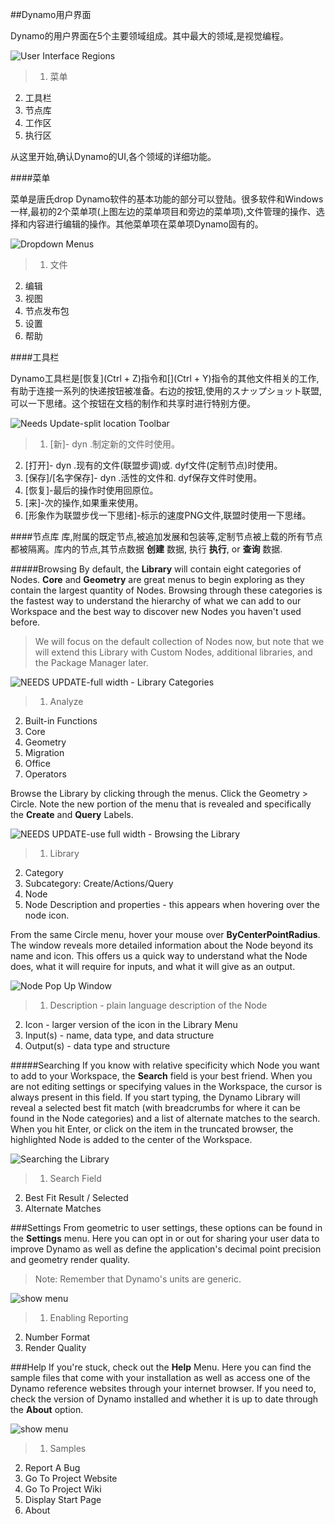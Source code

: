 ##Dynamo用户界面

Dynamo的用户界面在5个主要领域组成。其中最大的领域,是视觉编程。

![User Interface Regions](images/2-2/01-UI-Regions.png)

>1. 菜单
2. 工具栏
3. 节点库
4. 工作区
5. 执行区

从这里开始,确认Dynamo的UI,各个领域的详细功能。

####菜单

菜单是唐氏drop Dynamo软件的基本功能的部分可以登陆。很多软件和Windows一样,最初的2个菜单项(上图左边的菜单项目和旁边的菜单项),文件管理的操作、选择和内容进行编辑的操作。其他菜单项在菜单项Dynamo固有的。

![Dropdown Menus](images/2-2/02-Menus.png)
> 1. 文件
2. 编辑
3. 视图
4. 节点发布包
5. 设置
6. 帮助

####工具栏

Dynamo工具栏是[恢复](Ctrl + Z)指令和[](Ctrl + Y)指令的其他文件相关的工作,有助于连接一系列的快递按钮被准备。右边的按钮,使用的スナップショット联盟,可以一下思绪。这个按钮在文档的制作和共享时进行特别方便。

![Needs Update-split location Toolbar](images/2-2/03-Toolbar.png)

> 1. [新]- dyn .制定新的文件时使用。
2. [打开]- dyn .现有的文件(联盟步调)或. dyf文件(定制节点)时使用。
3. [保存]/[名字保存]- dyn .活性的文件和. dyf保存文件时使用。
4. [恢复]-最后的操作时使用回原位。
5. [来]-次的操作,如果重来使用。
6. [形象作为联盟步伐一下思绪]-标示的速度PNG文件,联盟时使用一下思绪。

####节点库
库,附属的既定节点,被追加发展和包装等,定制节点被上载的所有节点都被隔离。库内的节点,其节点数据 **创建** 数据, 执行 **执行**, or **查询** 数据.

#####Browsing
By default, the **Library** will contain eight categories of Nodes. **Core** and **Geometry** are great menus to begin exploring as they contain the largest quantity of Nodes.  Browsing through these categories is the fastest way to understand the hierarchy of what we can add to our Workspace and the best way to discover new Nodes you haven't used before.

> We will focus on the default collection of Nodes now, but note that we will extend this Library with Custom Nodes, additional libraries, and the Package Manager later.

![NEEDS UPDATE-full width - Library Categories](images/2-2/04-LibraryCategories.png)
>1. Analyze
2. Built-in Functions
3. Core
4. Geometry
5. Migration
6. Office
7. Operators

Browse the Library by clicking through the menus. Click the Geometry > Circle. Note the new portion of the menu that is revealed and specifically the **Create** and **Query** Labels.

![NEEDS UPDATE-use full width - Browsing the Library](images/2-2/05-LibraryBrowsing.png)
>1. Library
2. Category
3. Subcategory: Create/Actions/Query
4. Node
5. Node Description and properties - this appears when hovering over the node icon.

From the same Circle menu, hover your mouse over **ByCenterPointRadius**. The window reveals more detailed information about the Node beyond its name and icon. This offers us a quick way to understand what the Node does, what it will require for inputs, and what it will give as an output.

![Node Pop Up Window](images/2-2/06-NodePopup.png)
>1. Description - plain language description of the Node
2. Icon - larger version of the icon in the Library Menu
3. Input(s) - name,  data type, and data structure
4. Output(s) - data type and structure

#####Searching
If you know with relative specificity which Node you want to add to your Workspace, the **Search** field is your best friend. When you are not editing settings or specifying values in the Workspace, the cursor is always present in this field. If you start typing, the Dynamo Library will reveal a selected best fit match (with breadcrumbs for where it can be found in the Node categories) and a list of alternate matches to the search. When you hit Enter, or click on the item in the truncated browser, the highlighted Node is added to the center of the Workspace.

![Searching the Library](images/2-2/07-LibrarySearching.png)
>1. Search Field
2. Best Fit Result / Selected
3. Alternate Matches

###Settings
From geometric to user settings, these options can be found in the **Settings** menu. Here you can opt in or out for sharing your user data to improve Dynamo as well as define the application's decimal point precision and geometry render quality.

> Note: Remember that Dynamo's units are generic.

![show menu](images/2-2/08-Settings.png)

>1. Enabling Reporting
2. Number Format
3. Render Quality

###Help
If you're stuck, check out the **Help** Menu. Here you can find the sample files that come with your installation as well as access one of the Dynamo reference websites through your internet browser. If you need to, check the version of Dynamo installed and whether it is up to date through the **About** option.

![show menu](images/2-2/09-Help.png)

>1. Samples
2. Report A Bug
3. Go To Project Website
4. Go To Project Wiki
5. Display Start Page
6. About



